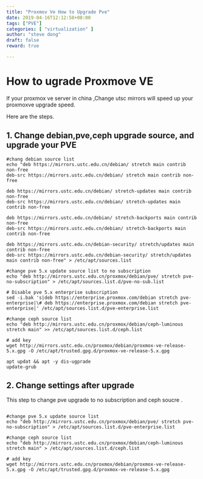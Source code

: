 ```yaml
---
title: "Proxmov Ve How to Upgrade Pve"
date: 2019-04-16T12:12:58+08:00
tags: ["PVE"]
categories: [ "virtualization" ]
author: "steve dong"
draft: false
reward: true

---
```


# How to ugrade Proxmove VE

If your proxmox ve server in china ,Change utsc mirrors will speed up your proxmoxve upgrade speed.

Here are the steps.

## 1. Change debian,pve,ceph upgrade source, and upgrade your PVE


``` shell
#chang debian source list
echo "deb https://mirrors.ustc.edu.cn/debian/ stretch main contrib non-free
deb-src https://mirrors.ustc.edu.cn/debian/ stretch main contrib non-free

deb https://mirrors.ustc.edu.cn/debian/ stretch-updates main contrib non-free
deb-src https://mirrors.ustc.edu.cn/debian/ stretch-updates main contrib non-free

deb https://mirrors.ustc.edu.cn/debian/ stretch-backports main contrib non-free
deb-src https://mirrors.ustc.edu.cn/debian/ stretch-backports main contrib non-free

deb https://mirrors.ustc.edu.cn/debian-security/ stretch/updates main contrib non-free
deb-src https://mirrors.ustc.edu.cn/debian-security/ stretch/updates main contrib non-free" > /etc/apt/sources.list

#change pve 5.x update source list to no subscription
echo "deb http://mirrors.ustc.edu.cn/proxmox/debian/pve/ stretch pve-no-subscription" > /etc/apt/sources.list.d/pve-no-sub.list
 
# Disable pve 5.x enterprise subscription
sed -i.bak 's|deb https://enterprise.proxmox.com/debian stretch pve-enterprise|\# deb https://enterprise.proxmox.com/debian stretch pve-enterprise|' /etc/apt/sources.list.d/pve-enterprise.list

#change ceph source list
echo "deb http://mirrors.ustc.edu.cn/proxmox/debian/ceph-luminous stretch main" >> /etc/apt/sources.list.d/ceph.list

# add key
wget http://mirrors.ustc.edu.cn/proxmox/debian/proxmox-ve-release-5.x.gpg -O /etc/apt/trusted.gpg.d/proxmox-ve-release-5.x.gpg

apt updat && apt -y dis-ugprade
update-grub

```
## 2. Change settings after upgrade

This step to change pve upgrade to no subscription and ceph soucre .


```shell

#change pve 5.x update source list
echo "deb http://mirrors.ustc.edu.cn/proxmox/debian/pve/ stretch pve-no-subscription" > /etc/apt/sources.list.d/pve-enterprise.list

#change ceph source list
echo "deb http://mirrors.ustc.edu.cn/proxmox/debian/ceph-luminous stretch main" > /etc/apt/sources.list.d/ceph.list

# add key
wget http://mirrors.ustc.edu.cn/proxmox/debian/proxmox-ve-release-5.x.gpg -O /etc/apt/trusted.gpg.d/proxmox-ve-release-5.x.gpg




```


